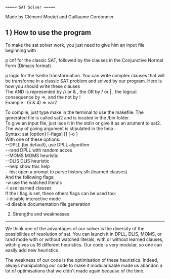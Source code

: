     ===== SAT Solver =====
Made by Clément Moutet and Guillaume Cordonnier

1 ) How to use the program
---------------------------
To make the sat solver work, you just need to give him an input file beginning with  

p cnf for the classic SAT, followed by the clauses in the Conjunctive Normal Form (Dimacs format)

p logic for the tseitin transformation. You can write complex clauses that will be transforme in a classic SAT problem and solved by our program. 
Here is how you should write these clauses  
The AND is represented by /\ or & , the OR by \/ or | , the logical consequence by =>, and the not by !   
Example : (5 & 4) => var2  

To compile, just type make in the terminal to use the makefile. The generated file is called sat2 and is located in the /bin folder.  
To give an input file, just lace it in the stdin or give it as an arument to sat2.  
The way of giving argument is stipulated in the help :  
Syntax: sat [option] [-flags] [<filename in>] [-o <filename out>]  
With one of these options:  
 --DPLL        (by default), use DPLL algorithm  
 --rand        DPLL with random acces  
 --MOMS        MOMS heuristic  
 --DLIS        DLIS heuristic  
 --help        show this help  
 --hist        open a prompt to parse history.slh (learned clauses)  
And the following flags:  
-w      use the watched literals  
-l      use learned clauses  
If the l flag is set, these others flags can be used too:  
-i      disable interactive mode  
-d      disable documentation file generation  

2) Strengths and weaknesses
---------------------------
We think one of the advantages of our solver is the diversity of the possibilities of resolution of sat. You can launch it in DPLL, DLIS, MOMS, or rand mode with or without watched literals, with or without learned clauses, witch gives us 16 different heuristics. Our code is very modular, so one can easily add new heuristics
.

The weakness of our code is the optimisation of these heuristics. Indeed, always manipulating our code to make it modularisable made us abandon a lot of optimisations that we didn't made again because of the time.
